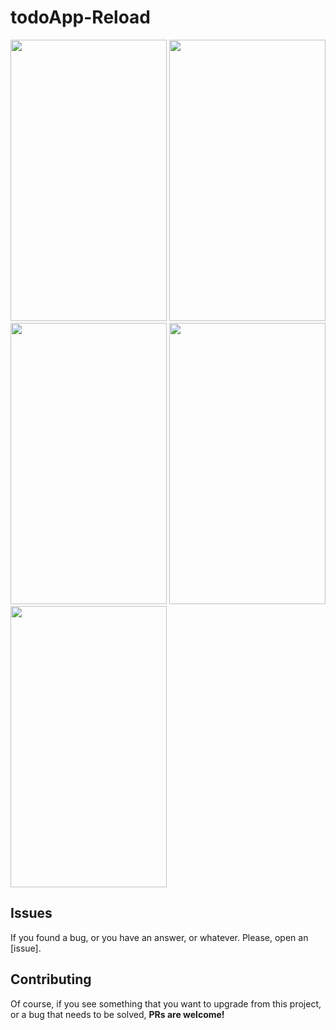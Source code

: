 # todoApp-Reload
<div style="display:inline-block;">
<img src="https://res.cloudinary.com/dhvlqmmbn/image/upload/v1551794824/WhatsApp_Image_2019-03-05_at_5.58.08_PM_xkuz5d.jpg" width="250" height="450"/>
<img src="https://res.cloudinary.com/dhvlqmmbn/image/upload/v1551794824/WhatsApp_Image_2019-03-05_at_5.58.07_PM_4_hkqotj.jpg" width="250" height="450"/>
<img src="https://res.cloudinary.com/dhvlqmmbn/image/upload/v1551794824/WhatsApp_Image_2019-03-05_at_5.58.07_PM_1_m4vpiz.jpg" width="250" height="450"/>
<img src="https://res.cloudinary.com/dhvlqmmbn/image/upload/v1551794824/WhatsApp_Image_2019-03-05_at_5.58.07_PM_gbbgxb.jpg" width="250" height="450"/>
  <img src="https://res.cloudinary.com/dhvlqmmbn/image/upload/v1551796691/WhatsApp_Image_2019-03-05_at_7.37.41_PM_eeup23.jpg" width="250" height="450"/>

</div>


## Issues

If you found a bug, or you have an answer, or whatever. Please, open an [issue].

## Contributing

Of course, if you see something that you want to upgrade from this project, or a bug that needs to be solved, **PRs are welcome!**

